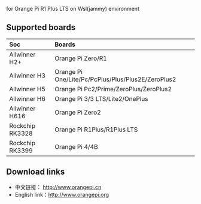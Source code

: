 for Orange Pi R1 Plus LTS on Wsl(jammy) environment

## Supported boards

Soc | Boards |
|:--|:--|
| Allwinner H2+ | Orange Pi Zero/R1 |
| Allwinner H3 | Orange Pi One/Lite/Pc/PcPlus/Plus/Plus2E/ZeroPlus2 | 
| Allwinner H5 | Orange Pi Pc2/Prime/ZeroPlus/ZeroPlus2| 
| Allwinner H6 | Orange Pi 3/3 LTS/Lite2/OnePlus| 
| Allwinner H616 | Orange Pi Zero2 | 
| Rockchip RK3328 | Orange Pi R1Plus/R1Plus LTS| 
| Rockchip RK3399 | Orange Pi 4/4B | 

## Download links

- 中文链接：     http://www.orangepi.cn
- English link：http://www.orangepi.org
